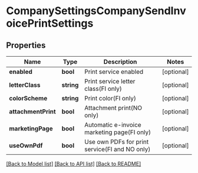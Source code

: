 # CompanySettingsCompanySendInvoicePrintSettings

## Properties
Name | Type | Description | Notes
------------ | ------------- | ------------- | -------------
**enabled** | **bool** | Print service enabled | [optional] 
**letterClass** | **string** | Print service letter class(FI only) | [optional] 
**colorScheme** | **string** | Print color(FI only) | [optional] 
**attachmentPrint** | **bool** | Attachment print(NO only) | [optional] 
**marketingPage** | **bool** | Automatic e-invoice marketing page(FI only) | [optional] 
**useOwnPdf** | **bool** | Use own PDFs for print service(FI and NO only) | [optional] 

[[Back to Model list]](../README.md#documentation-for-models) [[Back to API list]](../README.md#documentation-for-api-endpoints) [[Back to README]](../README.md)



